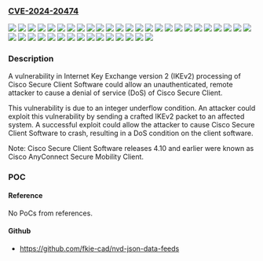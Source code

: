### [CVE-2024-20474](https://cve.mitre.org/cgi-bin/cvename.cgi?name=CVE-2024-20474)
![](https://img.shields.io/static/v1?label=Product&message=Cisco%20Secure%20Client&color=blue)
![](https://img.shields.io/static/v1?label=Version&message=4.10.00093%20&color=brightgreen)
![](https://img.shields.io/static/v1?label=Version&message=4.10.01075%20&color=brightgreen)
![](https://img.shields.io/static/v1?label=Version&message=4.10.02086%20&color=brightgreen)
![](https://img.shields.io/static/v1?label=Version&message=4.10.03104%20&color=brightgreen)
![](https://img.shields.io/static/v1?label=Version&message=4.10.04065%20&color=brightgreen)
![](https://img.shields.io/static/v1?label=Version&message=4.10.04071%20&color=brightgreen)
![](https://img.shields.io/static/v1?label=Version&message=4.10.05085%20&color=brightgreen)
![](https://img.shields.io/static/v1?label=Version&message=4.10.05095%20&color=brightgreen)
![](https://img.shields.io/static/v1?label=Version&message=4.10.05111%20&color=brightgreen)
![](https://img.shields.io/static/v1?label=Version&message=4.10.06079%20&color=brightgreen)
![](https://img.shields.io/static/v1?label=Version&message=4.10.06090%20&color=brightgreen)
![](https://img.shields.io/static/v1?label=Version&message=4.10.07061%20&color=brightgreen)
![](https://img.shields.io/static/v1?label=Version&message=4.10.07062%20&color=brightgreen)
![](https://img.shields.io/static/v1?label=Version&message=4.10.07073%20&color=brightgreen)
![](https://img.shields.io/static/v1?label=Version&message=4.10.08025%20&color=brightgreen)
![](https://img.shields.io/static/v1?label=Version&message=4.10.08029%20&color=brightgreen)
![](https://img.shields.io/static/v1?label=Version&message=4.9.00086%20&color=brightgreen)
![](https://img.shields.io/static/v1?label=Version&message=4.9.01095%20&color=brightgreen)
![](https://img.shields.io/static/v1?label=Version&message=4.9.02028%20&color=brightgreen)
![](https://img.shields.io/static/v1?label=Version&message=4.9.03047%20&color=brightgreen)
![](https://img.shields.io/static/v1?label=Version&message=4.9.03049%20&color=brightgreen)
![](https://img.shields.io/static/v1?label=Version&message=4.9.04043%20&color=brightgreen)
![](https://img.shields.io/static/v1?label=Version&message=4.9.04053%20&color=brightgreen)
![](https://img.shields.io/static/v1?label=Version&message=4.9.05042%20&color=brightgreen)
![](https://img.shields.io/static/v1?label=Version&message=4.9.06037%20&color=brightgreen)
![](https://img.shields.io/static/v1?label=Version&message=5.0.00238%20&color=brightgreen)
![](https://img.shields.io/static/v1?label=Version&message=5.0.00529%20&color=brightgreen)
![](https://img.shields.io/static/v1?label=Version&message=5.0.00556%20&color=brightgreen)
![](https://img.shields.io/static/v1?label=Version&message=5.0.01242%20&color=brightgreen)
![](https://img.shields.io/static/v1?label=Version&message=5.0.02075%20&color=brightgreen)
![](https://img.shields.io/static/v1?label=Version&message=5.0.03072%20&color=brightgreen)
![](https://img.shields.io/static/v1?label=Version&message=5.0.03076%20&color=brightgreen)
![](https://img.shields.io/static/v1?label=Version&message=5.0.04032%20&color=brightgreen)
![](https://img.shields.io/static/v1?label=Version&message=5.0.05040%20&color=brightgreen)
![](https://img.shields.io/static/v1?label=Version&message=5.1.0.136%20&color=brightgreen)
![](https://img.shields.io/static/v1?label=Version&message=5.1.1.42%20&color=brightgreen)
![](https://img.shields.io/static/v1?label=Version&message=5.1.2.42%20&color=brightgreen)
![](https://img.shields.io/static/v1?label=Version&message=5.1.3.62%20&color=brightgreen)
![](https://img.shields.io/static/v1?label=Vulnerability&message=Integer%20Underflow%20(Wrap%20or%20Wraparound)&color=brightgreen)

### Description

A vulnerability in Internet Key Exchange version 2 (IKEv2) processing of Cisco Secure Client Software could allow an unauthenticated, remote attacker to cause a denial of service (DoS) of Cisco Secure Client. This vulnerability is due to an integer underflow condition. An attacker could exploit this vulnerability by sending a crafted IKEv2 packet to an affected system. A successful exploit could allow the attacker to cause Cisco Secure Client Software to crash, resulting in a DoS condition on the client software. Note: Cisco Secure Client Software releases 4.10 and earlier were known as Cisco AnyConnect Secure Mobility Client.

### POC

#### Reference
No PoCs from references.

#### Github
- https://github.com/fkie-cad/nvd-json-data-feeds

